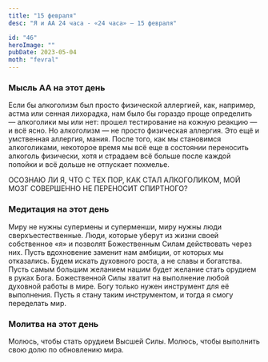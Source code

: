 ```yaml
---
title: "15 февраля"
desc: "Я и АА 24 часа - «24 часа» — 15 февраля"

id: "46"
heroImage: ""
pubDate: 2023-05-04
moth: "fevral"
---
```


### Мысль АА на этот день

Если бы алкоголизм был просто физической аллергией, как, например, астма или
сенная лихорадка, нам было бы гораздо проще определить — алкоголики мы или
нет: прошел тестирование на кожную реакцию — и всё ясно. Но алкоголизм — не
просто физическая аллергия. Это ещё и умственная аллергия, мания. После того,
как мы становимся алкоголиками, некоторое время мы всё еще в состоянии
переносить алкоголь физически, хотя и страдаем всё больше после каждой попойки
и всё дольше не отпускает похмелье.

ОСОЗНАЮ ЛИ Я, ЧТО С ТЕХ ПОР, КАК СТАЛ АЛКОГОЛИКОМ, МОЙ МОЗГ СОВЕРШЕННО НЕ
ПЕРЕНОСИТ СПИРТНОГО?

### Медитация на этот день

Миру не нужны супермены и суперменши, миру нужны люди сверхъестественные.
Люди, которые уберут из жизни своей собственное «я» и позволят Божественным
Силам действовать через них. Пусть вдохновение заменит нам амбиции, от которых
мы отказались. Будем искать духовного роста, а не славы и богатства. Пусть
самым большим желанием нашим будет желание стать орудием в руках Бога.
Божественной Силы хватит на выполнение любой духовной работы в мире. Богу
только нужен инструмент для её выполнения. Пусть я стану таким инструментом, и
тогда я смогу переделать мир.

### Молитва на этот день

Молюсь, чтобы стать орудием Высшей Силы. Молюсь, чтобы выполнить свою долю по
обновлению мира.
